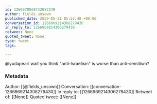 ```yaml
---
id: 1266970868732682240
author: fields_unsown
published_date: 2020-05-31 05:52:48 +00:00
conversation_id: 1266969214306279430
in_reply_to: 1266969214306279430
retweet: None
quoted_tweet: None
type: tweet
tags:

---
```


@yudapearl wait you think "anti-Israelism" is worse than anti-semitism?

### Metadata

Author: [[@fields_unsown]]
Conversation: [[conversation-1266969214306279430]]
In reply to: [[1266969214306279430]]
Retweet of: [[None]]
Quoted tweet: [[None]]
